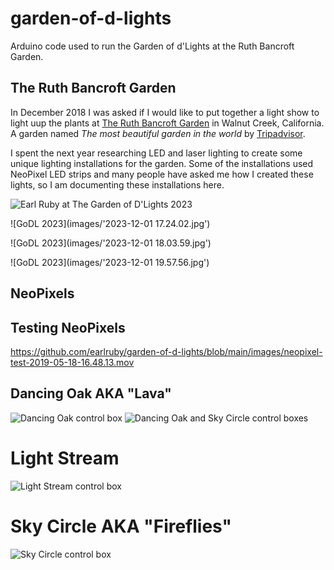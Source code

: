 # garden-of-d-lights
Arduino code used to run the Garden of d'Lights at the Ruth Bancroft Garden.

## The Ruth Bancroft Garden

In December 2018 I was asked if I would like to put together a light show to light uup the plants at
[The Ruth Bancroft Garden](https://www.ruthbancroftgarden.org/) in Walnut Creek, California. A garden named
*The most beautiful garden in the world* by [Tripadvisor](https://www.travelandleisure.com/ruth-bancroft-garden-walnut-creek-california-named-most-beautiful-in-world-tripadvisor-data-study-8700410).

I spent the next year researching LED and laser lighting to create some unique lighting installations for the garden.
Some of the installations used NeoPixel LED strips and many people have asked me how I created these lights, so
I am documenting these installations here.

![Earl Ruby at The Garden of D'Lights 2023](images/20240103_193827.jpg "Earl Ruby at The Garden of D'Lights")

![GoDL 2023](images/'2023-12-01 17.24.02.jpg')

![GoDL 2023](images/'2023-12-01 18.03.59.jpg')

![GoDL 2023](images/'2023-12-01 19.57.56.jpg')

## NeoPixels


## Testing NeoPixels

https://github.com/earlruby/garden-of-d-lights/blob/main/images/neopixel-test-2019-05-18-16.48.13.mov

## Dancing Oak AKA "Lava"

![Dancing Oak control box](images/dancing-oak-2019-11-06-20.50.52.jpg?raw=true "Dancing Oak control box")
![Dancing Oak and Sky Circle control boxes](images/dancing-oak-and-sky-circle-2019-11-07-10.43.38.jpg?raw=true "Dancing Oak and Sky Circle control boxes")

# Light Stream

![Light Stream control box](images/lightstream-construction-2019-10-19-11.50.43.jpg?raw=true "Light Stream control box")


# Sky Circle AKA "Fireflies"

![Sky Circle control box](images/sky-circle-2019-11-08-19.39.08.jpg?raw=true "Sky Circle control box")

